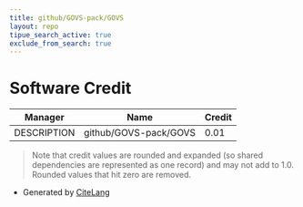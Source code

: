 ```yaml
---
title: github/GOVS-pack/GOVS
layout: repo
tipue_search_active: true
exclude_from_search: true
---
```

# Software Credit

|Manager|Name|Credit|
|-------|----|------|
|DESCRIPTION|github/GOVS-pack/GOVS|0.01|


> Note that credit values are rounded and expanded (so shared dependencies are represented as one record) and may not add to 1.0. Rounded values that hit zero are removed.


- Generated by [CiteLang](https://github.com/vsoch/citelang)
